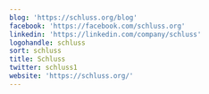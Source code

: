```yaml
---
blog: 'https://schluss.org/blog'
facebook: 'https://facebook.com/schluss.org'
linkedin: 'https://linkedin.com/company/schluss'
logohandle: schluss
sort: schluss
title: Schluss
twitter: schluss1
website: 'https://schluss.org/'
---
```

